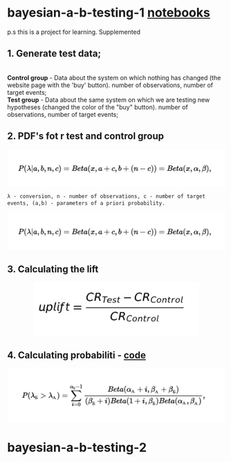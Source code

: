 # bayesian-a-b-testing-1  [notebooks](https://github.com/kodinkod/byes_a_b_tests/blob/main/bayesian-a-b-testing-1/pipline_1.ipynb)
p.s this is a project for learning. Supplemented

## 1. Generate test data;
<br>
<b>Control group</b> - Data about the system on which nothing has changed (the website page with the 'buy' button). number of observations, number of target events;
<br>
<b>Test group</b>  - Data about the same system on which we are testing new hypotheses (changed the color of the "buy" button).  number of observations, number of target events;


## 2. PDF's fot r test and control group
<p align="center">
<img width="596" align=center  src="img/aposterioir_pdf.png">
  
    λ - conversion, n - number of observations, c - number of target events, (a,b) - parameters of a priori probability.

</p>
<p align="center">
<img width="537"  src="img/aposterioir_pdf.png"> 
</p>

## 3. Calculating the lift

<p align="center">
<img width="383"  src="img/uplift.png">
</p>

## 4. Calculating probabiliti -  [code](https://github.com/kodinkod/byes_a_b_tests/blob/main/bayesian-a-b-testing-1/calc_prob.py)
<p align="center">
  
<img width="563" alt="Снимок экрана 2023-10-16 в 22 34 27" src="img/probability_criterion.png">
</p>



# bayesian-a-b-testing-2
